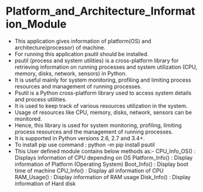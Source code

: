 # Platform_and_Architecture_Information_Module
- This application gives information of platform(OS) and architecture(processor) of machine.
- For running this application psutil should be installed.
- psutil (process and system utilities) is a cross-platform library for retrieving information on running processes and system utilization (CPU, memory, disks, network, sensors) in Python. 
- It is useful mainly for system monitoring, profiling and limiting process resources and management of running processes.
- Psutil is a Python cross-platform library used to access system details and process utilities. 
- It is used to keep track of various resources utilization in the system. 
- Usage of resources like CPU, memory, disks, network, sensors can be monitored. 
- Hence, this library is used for system monitoring, profiling, limiting process resources and the management of running processes. 
- It is supported in Python versions 2.6, 2.7 and 3.4+.
- To install pip use command : python -m pip install psutil
- This User defined module contains below methods as:- 
CPU_Info_OS() : Displays information of CPU depending on OS
Platform_Info() : Display information of Platform (Operating System)
Boot_Info() : Display boot time of machine
CPU_Info() : Display all information of CPU
RAM_Usage() : Display information of RAM usage
Disk_Info() : Display information of Hard disk
